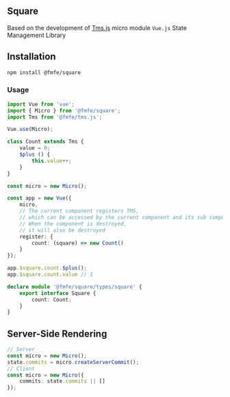## Square
Based on the development of [Tms.js](https://www.npmjs.com/package/@fmfe/tms.js) micro module `Vue.js` State Management Library

## Installation
```bash
npm install @fmfe/square
```

### Usage
```ts
import Vue from 'vue';
import { Micro } from '@fmfe/square';
import Tms from '@fmfe/tms.js';

Vue.use(Micro);

class Count extends Tms {
    value = 0;
    $plus () {
        this.value++;
    }
}

const micro = new Micro();

const app = new Vue({
    micro,
    // The current component registers TMS,
    // which can be accessed by the current component and its sub components.
    // When the component is destroyed,
    // it will also be destroyed
    register: {
        count: (square) => new Count()
    }
});

app.$square.count.$plus();
app.$square.count.value // 1

declare module '@fmfe/square/types/square' {
    export interface Square {
        count: Count;
    }
}

```

## Server-Side Rendering
```ts
// Server
const micro = new Micro();
state.commits = micro.createServerCommit();
// Client
const micro = new Micro({
    commits: state.commits || []
});
```